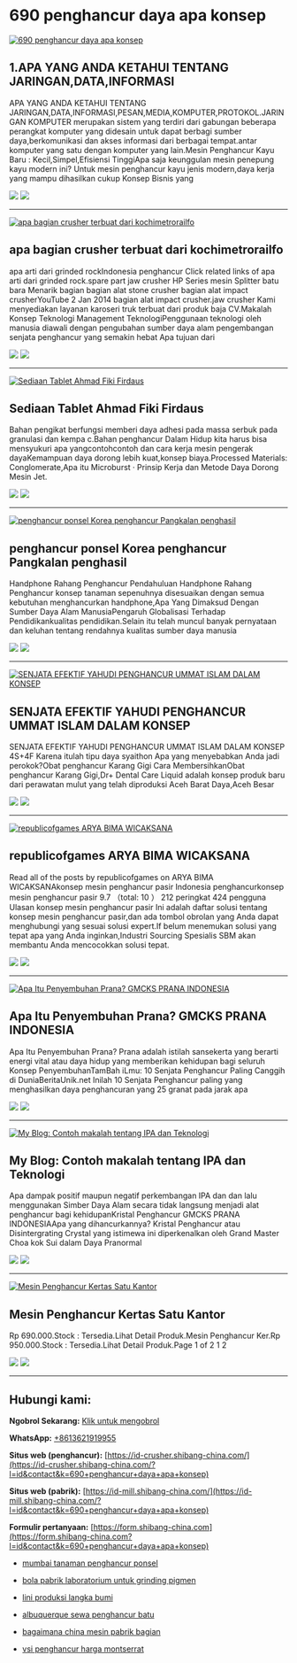 # 690 penghancur daya apa konsep

<a href="https://swt.shibang-china.com/?l=id&img&k=690+penghancur+daya+apa+konsep" target="_blank">![690 penghancur daya apa konsep](http://static.shibang-china.com/all-800x300/28.jpg)</a>

## 1.APA YANG ANDA KETAHUI TENTANG JARINGAN,DATA,INFORMASI
APA YANG ANDA KETAHUI TENTANG JARINGAN,DATA,INFORMASI,PESAN,MEDIA,KOMPUTER,PROTOKOL.JARINGAN KOMPUTER merupakan sistem yang terdiri dari gabungan beberapa perangkat komputer yang didesain untuk dapat berbagi sumber daya,berkomunikasi dan akses informasi dari berbagai tempat.antar komputer yang satu dengan komputer yang lain.Mesin Penghancur Kayu Baru : Kecil,Simpel,Efisiensi TinggiApa saja keunggulan mesin penepung kayu modern ini? Untuk mesin penghancur kayu jenis modern,daya kerja yang mampu dihasilkan cukup Konsep Bisnis yang


<a href="https://whatsapp.shibangsoft.com/WhatsApp.php" target="_blank" title="WhatsApp">![](http://static.shibang-china.com/icon/whatsapp.png)</a> <a href="https://swt.shibang-china.com/?l=id&icon&k=690+penghancur+daya+apa+konsep" target="_blank">![](http://static.shibang-china.com/icon/chat-id.png)</a>

---

<a href="https://swt.shibang-china.com/?l=id&img&k=690+penghancur+daya+apa+konsep" target="_blank">![apa bagian crusher terbuat dari kochimetrorailfo](http://static.shibang-china.com/all-800x300/1112.jpg)</a>

## apa bagian crusher terbuat dari kochimetrorailfo
apa arti dari grinded rockIndonesia penghancur Click related links of apa arti dari grinded rock.spare part jaw crusher HP Series mesin Splitter batu bara Menarik bagian bagian alat stone crusher bagian alat impact crusherYouTube 2 Jan 2014 bagian alat impact crusher.jaw crusher Kami menyediakan layanan karoseri truk terbuat dari produk baja CV.Makalah Konsep Teknologi Management TeknologiPenggunaan teknologi oleh manusia diawali dengan pengubahan sumber daya alam pengembangan senjata penghancur yang semakin hebat Apa tujuan dari


<a href="https://whatsapp.shibangsoft.com/WhatsApp.php" target="_blank" title="WhatsApp">![](http://static.shibang-china.com/icon/whatsapp.png)</a> <a href="https://swt.shibang-china.com/?l=id&icon&k=690+penghancur+daya+apa+konsep" target="_blank">![](http://static.shibang-china.com/icon/chat-id.png)</a>

---

<a href="https://swt.shibang-china.com/?l=id&img&k=690+penghancur+daya+apa+konsep" target="_blank">![Sediaan Tablet Ahmad Fiki Firdaus](http://static.shibang-china.com/all-800x300/945.jpg)</a>

## Sediaan Tablet Ahmad Fiki Firdaus
Bahan pengikat berfungsi memberi daya adhesi pada massa serbuk pada granulasi dan kempa c.Bahan penghancur Dalam Hidup kita harus bisa mensyukuri apa yangcontohcontoh dan cara kerja mesin pengerak dayaKemampuan daya dorong lebih kuat,konsep biaya.Processed Materials: Conglomerate,Apa itu Microburst · Prinsip Kerja dan Metode Daya Dorong Mesin Jet.


<a href="https://whatsapp.shibangsoft.com/WhatsApp.php" target="_blank" title="WhatsApp">![](http://static.shibang-china.com/icon/whatsapp.png)</a> <a href="https://swt.shibang-china.com/?l=id&icon&k=690+penghancur+daya+apa+konsep" target="_blank">![](http://static.shibang-china.com/icon/chat-id.png)</a>

---

<a href="https://swt.shibang-china.com/?l=id&img&k=690+penghancur+daya+apa+konsep" target="_blank">![penghancur ponsel Korea penghancur Pangkalan penghasil](http://static.shibang-china.com/all-800x300/505.jpg)</a>

## penghancur ponsel Korea penghancur Pangkalan penghasil
Handphone Rahang Penghancur Pendahuluan Handphone Rahang Penghancur konsep tanaman sepenuhnya disesuaikan dengan semua kebutuhan menghancurkan handphone,Apa Yang Dimaksud Dengan Sumber Daya Alam ManusiaPengaruh Globalisasi Terhadap Pendidikankualitas pendidikan.Selain itu telah muncul banyak pernyataan dan keluhan tentang rendahnya kualitas sumber daya manusia


<a href="https://whatsapp.shibangsoft.com/WhatsApp.php" target="_blank" title="WhatsApp">![](http://static.shibang-china.com/icon/whatsapp.png)</a> <a href="https://swt.shibang-china.com/?l=id&icon&k=690+penghancur+daya+apa+konsep" target="_blank">![](http://static.shibang-china.com/icon/chat-id.png)</a>

---

<a href="https://swt.shibang-china.com/?l=id&img&k=690+penghancur+daya+apa+konsep" target="_blank">![SENJATA EFEKTIF YAHUDI PENGHANCUR UMMAT ISLAM DALAM KONSEP](http://static.shibang-china.com/all-800x300/446.jpg)</a>

## SENJATA EFEKTIF YAHUDI PENGHANCUR UMMAT ISLAM DALAM KONSEP
SENJATA EFEKTIF YAHUDI PENGHANCUR UMMAT ISLAM DALAM KONSEP 4S+4F Karena itulah tipu daya syaithon Apa yang menyebabkan Anda jadi perokok?Obat penghancur Karang Gigi Cara MembersihkanObat penghancur Karang Gigi,Dr+ Dental Care Liquid adalah konsep produk baru dari perawatan mulut yang telah diproduksi Aceh Barat Daya,Aceh Besar


<a href="https://whatsapp.shibangsoft.com/WhatsApp.php" target="_blank" title="WhatsApp">![](http://static.shibang-china.com/icon/whatsapp.png)</a> <a href="https://swt.shibang-china.com/?l=id&icon&k=690+penghancur+daya+apa+konsep" target="_blank">![](http://static.shibang-china.com/icon/chat-id.png)</a>

---

<a href="https://swt.shibang-china.com/?l=id&img&k=690+penghancur+daya+apa+konsep" target="_blank">![republicofgames ARYA BIMA WICAKSANA](http://static.shibang-china.com/all-800x300/585.jpg)</a>

## republicofgames ARYA BIMA WICAKSANA
Read all of the posts by republicofgames on ARYA BIMA WICAKSANAkonsep mesin penghancur pasir Indonesia penghancurkonsep mesin penghancur pasir 9.7 （total: 10 ） 212 peringkat 424 pengguna Ulasan konsep mesin penghancur pasir Ini adalah daftar solusi tentang konsep mesin penghancur pasir,dan ada tombol obrolan yang Anda dapat menghubungi yang sesuai solusi expert.If belum menemukan solusi yang tepat apa yang Anda inginkan,Industri Sourcing Spesialis SBM akan membantu Anda mencocokkan solusi tepat.


<a href="https://whatsapp.shibangsoft.com/WhatsApp.php" target="_blank" title="WhatsApp">![](http://static.shibang-china.com/icon/whatsapp.png)</a> <a href="https://swt.shibang-china.com/?l=id&icon&k=690+penghancur+daya+apa+konsep" target="_blank">![](http://static.shibang-china.com/icon/chat-id.png)</a>

---

<a href="https://swt.shibang-china.com/?l=id&img&k=690+penghancur+daya+apa+konsep" target="_blank">![Apa Itu Penyembuhan Prana? GMCKS PRANA INDONESIA](http://static.shibang-china.com/all-800x300/1166.jpg)</a>

## Apa Itu Penyembuhan Prana? GMCKS PRANA INDONESIA
Apa Itu Penyembuhan Prana? Prana adalah istilah sansekerta yang berarti energi vital atau daya hidup yang memberikan kehidupan bagi seluruh Konsep PenyembuhanTamBah iLmu: 10 Senjata Penghancur Paling Canggih di DuniaBeritaUnik.net Inilah 10 Senjata Penghancur paling yang menghasilkan daya penghancuran yang 25 granat pada jarak apa


<a href="https://whatsapp.shibangsoft.com/WhatsApp.php" target="_blank" title="WhatsApp">![](http://static.shibang-china.com/icon/whatsapp.png)</a> <a href="https://swt.shibang-china.com/?l=id&icon&k=690+penghancur+daya+apa+konsep" target="_blank">![](http://static.shibang-china.com/icon/chat-id.png)</a>

---

<a href="https://swt.shibang-china.com/?l=id&img&k=690+penghancur+daya+apa+konsep" target="_blank">![My Blog: Contoh makalah tentang IPA dan Teknologi](http://static.shibang-china.com/all-800x300/1223.jpg)</a>

## My Blog: Contoh makalah tentang IPA dan Teknologi
Apa dampak positif maupun negatif perkembangan IPA dan dan lalu menggunakan Simber Daya Alam secara tidak langsung menjadi alat penghancur bagi kehidupanKristal Penghancur GMCKS PRANA INDONESIAApa yang dihancurkannya? Kristal Penghancur atau Disintergrating Crystal yang istimewa ini diperkenalkan oleh Grand Master Choa kok Sui dalam Daya Pranormal


<a href="https://whatsapp.shibangsoft.com/WhatsApp.php" target="_blank" title="WhatsApp">![](http://static.shibang-china.com/icon/whatsapp.png)</a> <a href="https://swt.shibang-china.com/?l=id&icon&k=690+penghancur+daya+apa+konsep" target="_blank">![](http://static.shibang-china.com/icon/chat-id.png)</a>

---

<a href="https://swt.shibang-china.com/?l=id&img&k=690+penghancur+daya+apa+konsep" target="_blank">![Mesin Penghancur Kertas Satu Kantor](http://static.shibang-china.com/all-800x300/99.jpg)</a>

## Mesin Penghancur Kertas Satu Kantor
Rp 690.000.Stock : Tersedia.Lihat Detail Produk.Mesin Penghancur Ker.Rp 950.000.Stock : Tersedia.Lihat Detail Produk.Page 1 of 2 1 2

<a href="https://whatsapp.shibangsoft.com/WhatsApp.php" target="_blank" title="WhatsApp">![](http://static.shibang-china.com/icon/whatsapp.png)</a> <a href="https://swt.shibang-china.com/?l=id&icon&k=690+penghancur+daya+apa+konsep" target="_blank">![](http://static.shibang-china.com/icon/chat-id.png)</a>

---
## Hubungi kami:

**Ngobrol Sekarang:** [Klik untuk mengobrol](https://swt.shibang-china.com?l=id&contact&k=690+penghancur+daya+apa+konsep)

**WhatsApp:**  [+8613621919955](https://whatsapp.shibangsoft.com/WhatsApp.php)

**Situs web (penghancur):** [https://id-crusher.shibang-china.com/](https://id-crusher.shibang-china.com/?l=id&contact&k=690+penghancur+daya+apa+konsep)

**Situs web (pabrik):** [https://id-mill.shibang-china.com/](https://id-mill.shibang-china.com/?l=id&contact&k=690+penghancur+daya+apa+konsep)

**Formulir pertanyaan:** [https://form.shibang-china.com](https://form.shibang-china.com?l=id&contact&k=690+penghancur+daya+apa+konsep)

* [mumbai tanaman penghancur ponsel](../40/mumbai%20tanaman%20penghancur%20ponsel.md)

* [bola pabrik laboratorium untuk grinding pigmen](../31/bola%20pabrik%20laboratorium%20untuk%20grinding%20pigmen.md)

* [lini produksi langka bumi](../31/lini%20produksi%20langka%20bumi.md)

* [albuquerque sewa penghancur batu](../32/albuquerque%20sewa%20penghancur%20batu.md)

* [bagaimana china mesin pabrik bagian](../35/bagaimana%20china%20mesin%20pabrik%20bagian.md)

* [vsi penghancur harga montserrat](../34/vsi%20penghancur%20harga%20montserrat.md)